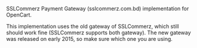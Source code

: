 SSLCommerz Payment Gateway (sslcommerz.com.bd) implementation for OpenCart.

This implementation uses the old gateway of SSLCommerz, which still should work fine (SSLCommerz supports both gateway). The new gateway was released on early 2015, so make sure which one you are using.